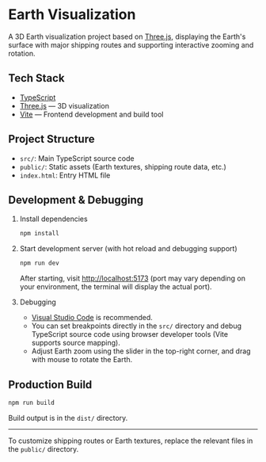 # Earth Visualization

A 3D Earth visualization project based on [Three.js](https://threejs.org/), displaying the Earth's surface with major shipping routes and supporting interactive zooming and rotation.

## Tech Stack

- [TypeScript](https://www.typescriptlang.org/)
- [Three.js](https://threejs.org/) — 3D visualization
- [Vite](https://vitejs.dev/) — Frontend development and build tool

## Project Structure

- `src/`: Main TypeScript source code
- `public/`: Static assets (Earth textures, shipping route data, etc.)
- `index.html`: Entry HTML file

## Development & Debugging

1. Install dependencies

   ```sh
   npm install
   ```

2. Start development server (with hot reload and debugging support)

   ```sh
   npm run dev
   ```

   After starting, visit [http://localhost:5173](http://localhost:5173) (port may vary depending on your environment, the terminal will display the actual port).

3. Debugging

   - [Visual Studio Code](https://code.visualstudio.com/) is recommended.
   - You can set breakpoints directly in the `src/` directory and debug TypeScript source code using browser developer tools (Vite supports source mapping).
   - Adjust Earth zoom using the slider in the top-right corner, and drag with mouse to rotate the Earth.

## Production Build

```sh
npm run build
```

Build output is in the `dist/` directory.

---

To customize shipping routes or Earth textures, replace the relevant files in the `public/` directory.